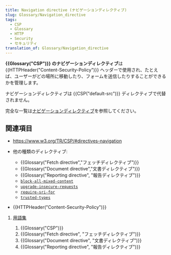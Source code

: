 ```yaml
---
title: Navigation directive (ナビゲーションディレクティブ)
slug: Glossary/Navigation_directive
tags:
  - CSP
  - Glossary
  - HTTP
  - Security
  - セキュリティ
translation_of: Glossary/Navigation_directive
---
```

**{{Glossary("CSP")}} のナビゲーションディレクティブ**は {{HTTPHeader("Content-Security-Policy")}} ヘッダーで使用され、たとえば、ユーザーがどの場所に移動したり、フォームを送信したりすることができるかを管理します。

ナビゲーションディレクティブは {{CSP("default-src")}} ディレクティブで代替されません。

完全な一覧は[ナビゲーションディレクティブ](/ja/docs/Web/HTTP/Headers/Content-Security-Policy#Navigation_directives)を参照してください。

## 関連項目

- <https://www.w3.org/TR/CSP/#directives-navigation>
- 他の種類のディレクティブ:

  - {{Glossary("Fetch directive","フェッチディレクティブ")}}
  - {{Glossary("Document directive","文書ディレクティブ")}}
  - {{Glossary("Reporting directive", "報告ディレクティブ")}}
  - [`block-all-mixed-content`](/ja/docs/Web/HTTP/Headers/Content-Security-Policy/block-all-mixed-content)
  - [`upgrade-insecure-requests`](/ja/docs/Web/HTTP/Headers/Content-Security-Policy/upgrade-insecure-requests)
  - [`require-sri-for`](/ja/docs/Web/HTTP/Headers/Content-Security-Policy/require-sri-for)
  - [`trusted-types`](/ja/docs/Web/HTTP/Headers/Content-Security-Policy/trusted-types)

- {{HTTPHeader("Content-Security-Policy")}}

1. [用語集](/ja/docs/Glossary)

    1. {{Glossary("CSP")}}
    2. {{Glossary("Fetch directive", "フェッチディレクティブ")}}
    3. {{Glossary("Document directive", "文書ディレクティブ")}}
    4. {{Glossary("Reporting directive", "報告ディレクティブ")}}
